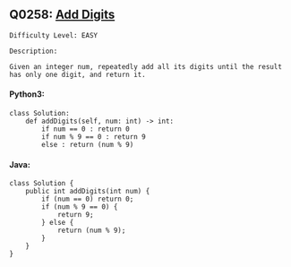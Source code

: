 ## Q0258: [Add Digits](https://leetcode.com/problems/add-digits/)

```
Difficulty Level: EASY
```

```
Description:

Given an integer num, repeatedly add all its digits until the result has only one digit, and return it.
```

#### Python3:

```
class Solution:
    def addDigits(self, num: int) -> int:
        if num == 0 : return 0
        if num % 9 == 0 : return 9
        else : return (num % 9)
```

#### Java:

```
class Solution {
    public int addDigits(int num) {
        if (num == 0) return 0;
        if (num % 9 == 0) {
            return 9;
        } else {
            return (num % 9);
        }
    }
}
```